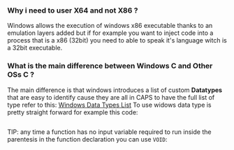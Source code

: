 ### Why i need to user X64 and not X86 ?
Windows allows the execution of windows x86 executable thanks to an emulation layers added but if for example you want to inject code into a process that is a x86 (32bit) you need to able to speak it's language witch is a 32bit executable.

### What is the main difference between Windows C and Other OSs C ?
The main difference is that windows introduces a list of custom **Datatypes** that are easy to identify cause they are all in CAPS to have the full list of type refer to this: [Windows Data Types List](https://learn.microsoft.com/en-us/windows/win32/winprog/windows-data-types) 
To use widows data type is pretty straight forward for example this code:
```c

```


TIP: any time a function has no input variable required to run inside the parentesis in the function declaration you can use `VOID`: